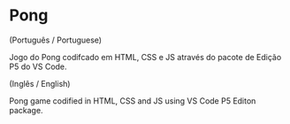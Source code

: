 # Pong

(Português / Portuguese)

Jogo do Pong codifcado em HTML, CSS e JS através do pacote de Edição P5 do VS Code.

(Inglês / English)

Pong game codified in HTML, CSS and JS using VS Code P5 Editon package.